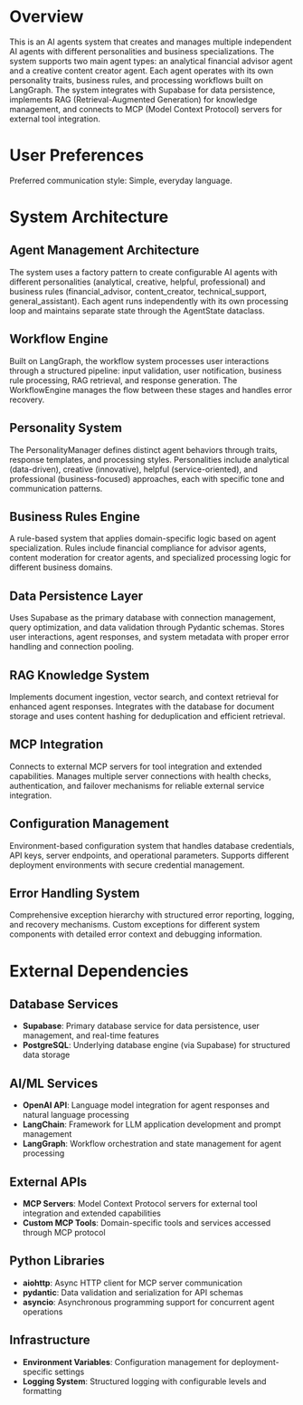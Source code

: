 # Overview

This is an AI agents system that creates and manages multiple independent AI agents with different personalities and business specializations. The system supports two main agent types: an analytical financial advisor agent and a creative content creator agent. Each agent operates with its own personality traits, business rules, and processing workflows built on LangGraph. The system integrates with Supabase for data persistence, implements RAG (Retrieval-Augmented Generation) for knowledge management, and connects to MCP (Model Context Protocol) servers for external tool integration.

# User Preferences

Preferred communication style: Simple, everyday language.

# System Architecture

## Agent Management Architecture
The system uses a factory pattern to create configurable AI agents with different personalities (analytical, creative, helpful, professional) and business rules (financial_advisor, content_creator, technical_support, general_assistant). Each agent runs independently with its own processing loop and maintains separate state through the AgentState dataclass.

## Workflow Engine
Built on LangGraph, the workflow system processes user interactions through a structured pipeline: input validation, user notification, business rule processing, RAG retrieval, and response generation. The WorkflowEngine manages the flow between these stages and handles error recovery.

## Personality System
The PersonalityManager defines distinct agent behaviors through traits, response templates, and processing styles. Personalities include analytical (data-driven), creative (innovative), helpful (service-oriented), and professional (business-focused) approaches, each with specific tone and communication patterns.

## Business Rules Engine
A rule-based system that applies domain-specific logic based on agent specialization. Rules include financial compliance for advisor agents, content moderation for creator agents, and specialized processing logic for different business domains.

## Data Persistence Layer
Uses Supabase as the primary database with connection management, query optimization, and data validation through Pydantic schemas. Stores user interactions, agent responses, and system metadata with proper error handling and connection pooling.

## RAG Knowledge System
Implements document ingestion, vector search, and context retrieval for enhanced agent responses. Integrates with the database for document storage and uses content hashing for deduplication and efficient retrieval.

## MCP Integration
Connects to external MCP servers for tool integration and extended capabilities. Manages multiple server connections with health checks, authentication, and failover mechanisms for reliable external service integration.

## Configuration Management
Environment-based configuration system that handles database credentials, API keys, server endpoints, and operational parameters. Supports different deployment environments with secure credential management.

## Error Handling System
Comprehensive exception hierarchy with structured error reporting, logging, and recovery mechanisms. Custom exceptions for different system components with detailed error context and debugging information.

# External Dependencies

## Database Services
- **Supabase**: Primary database service for data persistence, user management, and real-time features
- **PostgreSQL**: Underlying database engine (via Supabase) for structured data storage

## AI/ML Services
- **OpenAI API**: Language model integration for agent responses and natural language processing
- **LangChain**: Framework for LLM application development and prompt management
- **LangGraph**: Workflow orchestration and state management for agent processing

## External APIs
- **MCP Servers**: Model Context Protocol servers for external tool integration and extended capabilities
- **Custom MCP Tools**: Domain-specific tools and services accessed through MCP protocol

## Python Libraries
- **aiohttp**: Async HTTP client for MCP server communication
- **pydantic**: Data validation and serialization for API schemas
- **asyncio**: Asynchronous programming support for concurrent agent operations

## Infrastructure
- **Environment Variables**: Configuration management for deployment-specific settings
- **Logging System**: Structured logging with configurable levels and formatting